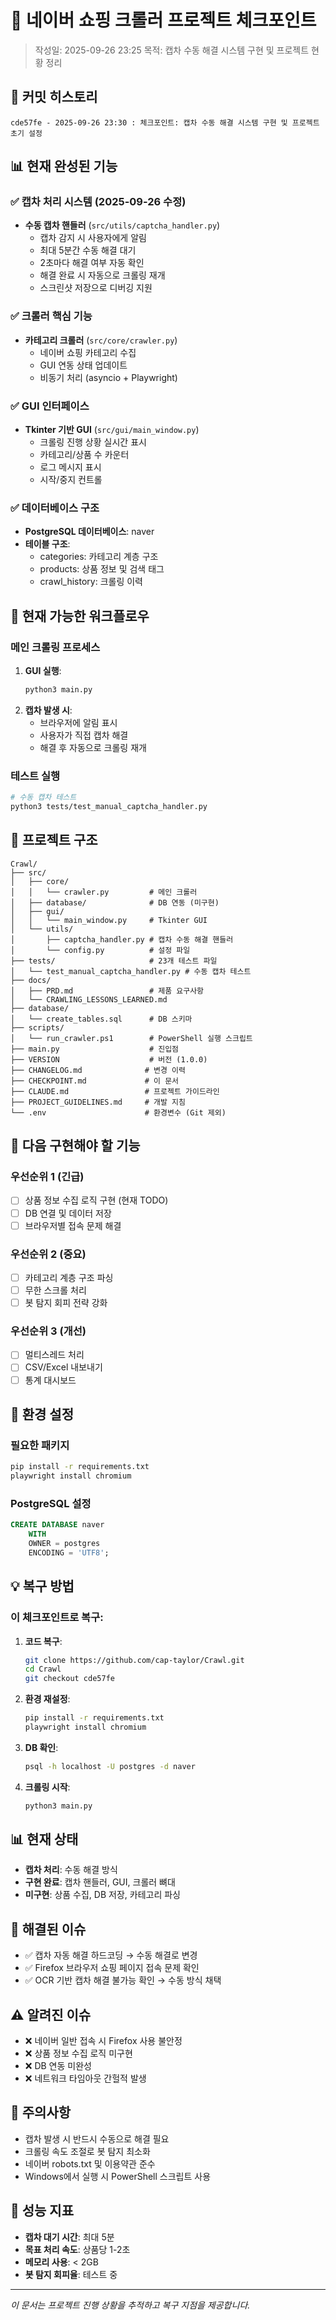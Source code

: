 # 🔖 네이버 쇼핑 크롤러 프로젝트 체크포인트
> 작성일: 2025-09-26 23:25
> 목적: 캡차 수동 해결 시스템 구현 및 프로젝트 현황 정리

## 📝 커밋 히스토리
```
cde57fe - 2025-09-26 23:30 : 체크포인트: 캡차 수동 해결 시스템 구현 및 프로젝트 초기 설정
```

## 📊 현재 완성된 기능

### ✅ 캡차 처리 시스템 (2025-09-26 수정)
- **수동 캡차 핸들러** (`src/utils/captcha_handler.py`)
  - 캡차 감지 시 사용자에게 알림
  - 최대 5분간 수동 해결 대기
  - 2초마다 해결 여부 자동 확인
  - 해결 완료 시 자동으로 크롤링 재개
  - 스크린샷 저장으로 디버깅 지원

### ✅ 크롤러 핵심 기능
- **카테고리 크롤러** (`src/core/crawler.py`)
  - 네이버 쇼핑 카테고리 수집
  - GUI 연동 상태 업데이트
  - 비동기 처리 (asyncio + Playwright)

### ✅ GUI 인터페이스
- **Tkinter 기반 GUI** (`src/gui/main_window.py`)
  - 크롤링 진행 상황 실시간 표시
  - 카테고리/상품 수 카운터
  - 로그 메시지 표시
  - 시작/중지 컨트롤

### ✅ 데이터베이스 구조
- **PostgreSQL 데이터베이스**: naver
- **테이블 구조**:
  - categories: 카테고리 계층 구조
  - products: 상품 정보 및 검색 태그
  - crawl_history: 크롤링 이력

## 🎯 현재 가능한 워크플로우

### 메인 크롤링 프로세스
1. **GUI 실행**:
   ```bash
   python3 main.py
   ```
2. **캡차 발생 시**:
   - 브라우저에 알림 표시
   - 사용자가 직접 캡차 해결
   - 해결 후 자동으로 크롤링 재개

### 테스트 실행
```bash
# 수동 캡차 테스트
python3 tests/test_manual_captcha_handler.py
```

## 📁 프로젝트 구조
```
Crawl/
├── src/
│   ├── core/
│   │   └── crawler.py         # 메인 크롤러
│   ├── database/              # DB 연동 (미구현)
│   ├── gui/
│   │   └── main_window.py     # Tkinter GUI
│   └── utils/
│       ├── captcha_handler.py # 캡차 수동 해결 핸들러
│       └── config.py          # 설정 파일
├── tests/                     # 23개 테스트 파일
│   └── test_manual_captcha_handler.py # 수동 캡차 테스트
├── docs/
│   ├── PRD.md                 # 제품 요구사항
│   └── CRAWLING_LESSONS_LEARNED.md
├── database/
│   └── create_tables.sql      # DB 스키마
├── scripts/
│   └── run_crawler.ps1        # PowerShell 실행 스크립트
├── main.py                    # 진입점
├── VERSION                    # 버전 (1.0.0)
├── CHANGELOG.md              # 변경 이력
├── CHECKPOINT.md             # 이 문서
├── CLAUDE.md                 # 프로젝트 가이드라인
├── PROJECT_GUIDELINES.md     # 개발 지침
└── .env                      # 환경변수 (Git 제외)
```

## 📝 다음 구현해야 할 기능

### 우선순위 1 (긴급)
- [ ] 상품 정보 수집 로직 구현 (현재 TODO)
- [ ] DB 연결 및 데이터 저장
- [ ] 브라우저별 접속 문제 해결

### 우선순위 2 (중요)
- [ ] 카테고리 계층 구조 파싱
- [ ] 무한 스크롤 처리
- [ ] 봇 탐지 회피 전략 강화

### 우선순위 3 (개선)
- [ ] 멀티스레드 처리
- [ ] CSV/Excel 내보내기
- [ ] 통계 대시보드

## 🔧 환경 설정

### 필요한 패키지
```bash
pip install -r requirements.txt
playwright install chromium
```

### PostgreSQL 설정
```sql
CREATE DATABASE naver
    WITH
    OWNER = postgres
    ENCODING = 'UTF8';
```

## 💡 복구 방법

### 이 체크포인트로 복구:

1. **코드 복구**:
   ```bash
   git clone https://github.com/cap-taylor/Crawl.git
   cd Crawl
   git checkout cde57fe
   ```

2. **환경 재설정**:
   ```bash
   pip install -r requirements.txt
   playwright install chromium
   ```

3. **DB 확인**:
   ```bash
   psql -h localhost -U postgres -d naver
   ```

4. **크롤링 시작**:
   ```bash
   python3 main.py
   ```

## 📊 현재 상태
- **캡차 처리**: 수동 해결 방식
- **구현 완료**: 캡차 핸들러, GUI, 크롤러 뼈대
- **미구현**: 상품 수집, DB 저장, 카테고리 파싱

## 🐛 해결된 이슈
- ✅ 캡차 자동 해결 하드코딩 → 수동 해결로 변경
- ✅ Firefox 브라우저 쇼핑 페이지 접속 문제 확인
- ✅ OCR 기반 캡차 해결 불가능 확인 → 수동 방식 채택

## ⚠️ 알려진 이슈
- ❌ 네이버 일반 접속 시 Firefox 사용 불안정
- ❌ 상품 정보 수집 로직 미구현
- ❌ DB 연동 미완성
- ❌ 네트워크 타임아웃 간헐적 발생

## 📌 주의사항
- 캡차 발생 시 반드시 수동으로 해결 필요
- 크롤링 속도 조절로 봇 탐지 최소화
- 네이버 robots.txt 및 이용약관 준수
- Windows에서 실행 시 PowerShell 스크립트 사용

## 🚀 성능 지표
- **캡차 대기 시간**: 최대 5분
- **목표 처리 속도**: 상품당 1-2초
- **메모리 사용**: < 2GB
- **봇 탐지 회피율**: 테스트 중

---
*이 문서는 프로젝트 진행 상황을 추적하고 복구 지점을 제공합니다.*